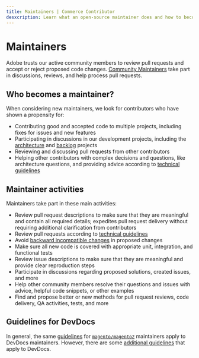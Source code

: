 ```yaml
---
title: Maintainers | Commerce Contributor
desxcription: Learn what an open-source maintainer does and how to become one.
---
```


# Maintainers

Adobe trusts our active community members to review pull requests and accept or reject proposed code changes. [Community Maintainers](https://magento.com/magento-contributors#maintainers) take part in discussions, reviews, and help process pull requests.

## Who becomes a maintainer?

When considering new maintainers, we look for contributors who have shown a propensity for:

-  Contributing good and accepted code to multiple projects, including fixes for issues and new features
-  Participating in discussions in our development projects, including the [architecture](https://github.com/magento/architecture) and [backlog](https://github.com/magento/backlog) projects
-  Reviewing and discussing pull requests from other contributors
-  Helping other contributors with complex decisions and questions, like architecture questions, and providing advice according to [technical guidelines](https://developer.adobe.com/commerce/php/coding-standards/technical-guidelines/)

## Maintainer activities

Maintainers take part in these main activities:

-  Review pull request descriptions to make sure that they are meaningful and contain all required details; expedites pull request delivery without requiring additional clarification from contributors
-  Review pull requests according to [technical guidelines](https://developer.adobe.com/commerce/php/coding-standards/technical-guidelines/)
-  Avoid [backward incompatible changes](../code-contributions/backward-compatibility-policy.md) in proposed changes
-  Make sure all new code is covered with appropriate unit, integration, and functional tests
-  Review issue descriptions to make sure that they are meaningful and provide clear reproduction steps
-  Participate in discussions regarding proposed solutions, created issues, and more
-  Help other community members resolve their questions and issues with advice, helpful code snippets, or other examples
-  Find and propose better or new methods for pull request reviews, code delivery, QA activities, tests, and more

## Guidelines for DevDocs

In general, the same [guidelines](../maintainers/) for [`magento/magento2`](https://github.com/magento/magento2) maintainers apply to DevDocs maintainers. However, there are some [additional guidelines](https://github.com/magento/devdocs/blob/master/.github/MAINTAINER_GUIDELINES.md) that apply to DevDocs.